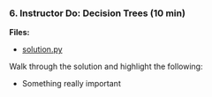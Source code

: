 ### 6. Instructor Do: Decision Trees (10 min)

**Files:**

* [solution.py](Activities/01-Ins_Really_Important/Solved/solution.py)

Walk through the solution and highlight the following:

* Something really important
